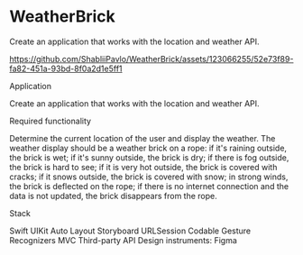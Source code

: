 # WeatherBrick
Create an application that works with the location and weather API.


https://github.com/ShabliiPavlo/WeatherBrick/assets/123066255/52e73f89-fa82-451a-93bd-8f0a2d1e5ff1

Application

Create an application that works with the location and weather API.



Required functionality

Determine the current location of the user and display the weather.
The weather display should be a weather brick on a rope:
if it's raining outside, the brick is wet;
if it's sunny outside, the brick is dry;
if there is fog outside, the brick is hard to see;
if it is very hot outside, the brick is covered with cracks;
if it snows outside, the brick is covered with snow;
in strong winds, the brick is deflected on the rope;
if there is no internet connection and the data is not updated, the brick disappears from the rope.

Stack

Swift
UIKit
Auto Layout
Storyboard
URLSession
Codable
Gesture Recognizers
MVC
Third-party API
Design instruments: Figma
